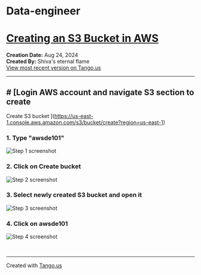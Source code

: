 # Data-engineer

# [Creating an S3 Bucket in AWS](https://app.tango.us/app/workflow/0b178a1c-f189-487c-9a08-bb1293b62b37?utm_source=markdown&utm_medium=markdown&utm_campaign=workflow%20export%20links)

__Creation Date:__ Aug 24, 2024  
__Created By:__ Shiva's eternal flame  
[View most recent version on Tango.us](https://app.tango.us/app/workflow/0b178a1c-f189-487c-9a08-bb1293b62b37?utm_source=markdown&utm_medium=markdown&utm_campaign=workflow%20export%20links)



***




## # [Login AWS account and navigate S3 section to create 

Create S3 bucket ](https://us-east-1.console.aws.amazon.com/s3/bucket/create?region=us-east-1)


### 1. Type "awsde101"
![Step 1 screenshot](https://images.tango.us/workflows/0b178a1c-f189-487c-9a08-bb1293b62b37/steps/16b6ee61-17d2-4f48-99b4-71f3be2be398/272e3cd9-48f8-4b21-8f50-4114898365d6.png?crop=focalpoint&fit=crop&fp-x=0.3350&fp-y=0.5658&fp-z=1.2473&w=1200&border=2%2CF4F2F7&border-radius=8%2C8%2C8%2C8&border-radius-inner=8%2C8%2C8%2C8&blend-align=bottom&blend-mode=normal&blend-x=0&blend-w=1200&blend64=aHR0cHM6Ly9pbWFnZXMudGFuZ28udXMvc3RhdGljL21hZGUtd2l0aC10YW5nby13YXRlcm1hcmstdjIucG5n&mark-x=126&mark-y=357&m64=aHR0cHM6Ly9pbWFnZXMudGFuZ28udXMvc3RhdGljL2JsYW5rLnBuZz9tYXNrPWNvcm5lcnMmYm9yZGVyPTYlMkNGRjc0NDImdz03NTEmaD01MiZmaXQ9Y3JvcCZjb3JuZXItcmFkaXVzPTEw)


### 2. Click on Create bucket
![Step 2 screenshot](https://images.tango.us/workflows/0b178a1c-f189-487c-9a08-bb1293b62b37/steps/17982276-aa60-450b-a9d9-e5279366578d/c918fce8-64d1-4095-b95e-b9acc1dc6244.png?crop=focalpoint&fit=crop&fp-x=0.7116&fp-y=0.9090&fp-z=2.8483&w=1200&border=2%2CF4F2F7&border-radius=8%2C8%2C8%2C8&border-radius-inner=8%2C8%2C8%2C8&blend-align=bottom&blend-mode=normal&blend-x=0&blend-w=1200&blend64=aHR0cHM6Ly9pbWFnZXMudGFuZ28udXMvc3RhdGljL21hZGUtd2l0aC10YW5nby13YXRlcm1hcmstdjIucG5n&mark-x=386&mark-y=508&m64=aHR0cHM6Ly9pbWFnZXMudGFuZ28udXMvc3RhdGljL2JsYW5rLnBuZz9tYXNrPWNvcm5lcnMmYm9yZGVyPTYlMkNGRjc0NDImdz00MjkmaD0xMjAmZml0PWNyb3AmY29ybmVyLXJhZGl1cz0xMA%3D%3D)


### 3. Select newly created S3 bucket and open it

![Step 3 screenshot](https://images.tango.us/workflows/0b178a1c-f189-487c-9a08-bb1293b62b37/steps/92b18d66-5d79-4966-8988-bc5681df1eda/a861c95d-bd17-43f3-97cf-a0f7fde26258.png?crop=focalpoint&fit=crop&fp-x=0.0939&fp-y=0.6513&fp-z=3.0239&w=1200&border=2%2CF4F2F7&border-radius=8%2C8%2C8%2C8&border-radius-inner=8%2C8%2C8%2C8&blend-align=bottom&blend-mode=normal&blend-x=0&blend-w=1200&blend64=aHR0cHM6Ly9pbWFnZXMudGFuZ28udXMvc3RhdGljL21hZGUtd2l0aC10YW5nby13YXRlcm1hcmstdjIucG5n&mark-x=305&mark-y=348&m64=aHR0cHM6Ly9pbWFnZXMudGFuZ28udXMvc3RhdGljL2JsYW5rLnBuZz9tYXNrPWNvcm5lcnMmYm9yZGVyPTYlMkNGRjc0NDImdz03MSZoPTcxJmZpdD1jcm9wJmNvcm5lci1yYWRpdXM9MTA%3D)


### 4. Click on awsde101
![Step 4 screenshot](https://images.tango.us/workflows/0b178a1c-f189-487c-9a08-bb1293b62b37/steps/2c03d7bd-a704-4bff-bd0b-04ff1837b640/3ec1e78b-8207-475e-9b47-e3f78dfaed0c.png?crop=focalpoint&fit=crop&fp-x=0.1598&fp-y=0.6519&fp-z=2.7543&w=1200&border=2%2CF4F2F7&border-radius=8%2C8%2C8%2C8&border-radius-inner=8%2C8%2C8%2C8&blend-align=bottom&blend-mode=normal&blend-x=0&blend-w=1200&blend64=aHR0cHM6Ly9pbWFnZXMudGFuZ28udXMvc3RhdGljL21hZGUtd2l0aC10YW5nby13YXRlcm1hcmstdjIucG5n&mark-x=424&mark-y=345&m64=aHR0cHM6Ly9pbWFnZXMudGFuZ28udXMvc3RhdGljL2JsYW5rLnBuZz9tYXNrPWNvcm5lcnMmYm9yZGVyPTYlMkNGRjc0NDImdz0yMDgmaD03NiZmaXQ9Y3JvcCZjb3JuZXItcmFkaXVzPTEw)

<br/>

***
Created with [Tango.us](https://tango.us?utm_source=markdown&utm_medium=markdown&utm_campaign=workflow%20export%20links)
